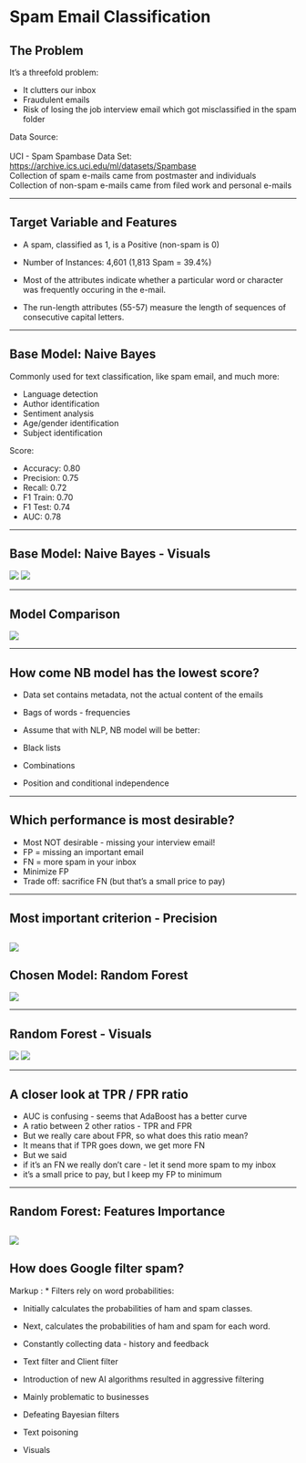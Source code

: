 # Spam Email Classification

## The Problem
It’s  a threefold problem:
* It clutters our inbox
* Fraudulent emails 
* Risk of losing the job interview email which got misclassified  in the spam folder

Data Source: <br />
 <br />UCI - Spam Spambase Data Set: https://archive.ics.uci.edu/ml/datasets/Spambase   
Collection of spam e-mails came from postmaster and individuals    
Collection of non-spam e-mails came from filed work and personal e-mails

---
## Target Variable and Features


* A spam, classified as 1, is a Positive (non-spam is 0)

* Number of Instances: 4,601 (1,813 Spam = 39.4%)


* Most of the attributes indicate whether a particular word or character was frequently occuring in the e-mail.  
* The run-length attributes (55-57) measure the length of sequences of consecutive capital letters. 

---

## Base Model:  Naive Bayes

Commonly used for text classification, like spam email, and much more:  
* Language detection
* Author identification
* Sentiment analysis
* Age/gender identification
* Subject identification

Score:  
- Accuracy: 0.80
- Precision: 0.75
- Recall: 0.72
- F1 Train: 0.70
- F1 Test: 0.74
- AUC: 0.78

---

## Base Model:  Naive Bayes - Visuals
![](https://github.com/ram-avni/prj_3_classification/blob/master/visuals/NB%20-%20cm.png)
![](https://github.com/ram-avni/prj_3_classification/blob/master/visuals/NB%20-%20auc.png)


---

## Model Comparison
![](https://github.com/ram-avni/prj_3_classification/blob/master/visuals/Model%20comparison.png)

---

## How come NB model has the lowest score?
- Data set contains metadata, not the actual content of the emails
- Bags of words - frequencies

- Assume that with NLP, NB model will be better: 
- Black lists
- Combinations
- Position and conditional independence 

---

## Which performance is most desirable?
- Most NOT desirable - missing your interview email!
- FP = missing an important email
- FN = more spam in your inbox
- Minimize FP 
- Trade off:  sacrifice FN (but that’s a small price to pay)

---

## Most important criterion - Precision
![](https://github.com/ram-avni/prj_3_classification/blob/master/visuals/precision.png)
---

## Chosen Model:  Random Forest
![](https://github.com/ram-avni/prj_3_classification/blob/master/visuals/Chosen%20model.png)

---

## Random Forest - Visuals
![](https://github.com/ram-avni/prj_3_classification/blob/master/visuals/RF%20-%20cm.png)
![](https://github.com/ram-avni/prj_3_classification/blob/master/visuals/RF%20-%20auc.png)

---

## A closer look at TPR / FPR ratio
- AUC is confusing - seems that AdaBoost has a better curve
- A ratio between 2 other ratios - TPR and FPR
- But we really care about FPR, so what does this ratio mean? 
- It means that if TPR goes down, we get more FN
- But we said 
- if it’s an FN we really don’t care - let it send more spam to my inbox
- it’s a small price to pay, but I keep my FP to minimum

---

## Random Forest:  Features Importance
![](https://github.com/ram-avni/prj_3_classification/blob/master/visuals/RF%20-%20features%20importance.png)
---

## How does Google filter spam?
          
 Markup : * Filters rely on word probabilities:
 - Initially calculates the probabilities of ham and spam classes.
 - Next, calculates the probabilities of ham and spam for each word.
- Constantly collecting data - history and feedback
- Text filter and Client  filter
- Introduction of new AI algorithms resulted in aggressive filtering
- Mainly problematic to businesses

- Defeating Bayesian filters
- Text poisoning
- Visuals



